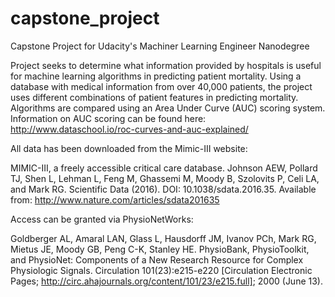 # capstone_project
Capstone Project for Udacity's Machiner Learning Engineer Nanodegree

Project seeks to determine what information provided by hospitals is useful for machine learning algorithms in predicting patient mortality.  Using a database with medical information from over 40,000 patients, the project uses different combinations of patient features in predicting mortality.  Algorithms are compared using an Area Under Curve (AUC) scoring system.  Information on AUC scoring can be found here: http://www.dataschool.io/roc-curves-and-auc-explained/  

All data has been downloaded from the Mimic-III website:

MIMIC-III, a freely accessible critical care database. Johnson AEW, Pollard TJ, Shen L, Lehman L, Feng M, Ghassemi M, Moody B, Szolovits P, Celi LA, and Mark RG. Scientific Data (2016). DOI: 10.1038/sdata.2016.35. Available from: http://www.nature.com/articles/sdata201635

Access can be granted via PhysioNetWorks:

Goldberger AL, Amaral LAN, Glass L, Hausdorff JM, Ivanov PCh, Mark RG, Mietus JE, Moody GB, Peng C-K, Stanley HE. PhysioBank, PhysioToolkit, and PhysioNet: Components of a New Research Resource for Complex Physiologic Signals. Circulation 101(23):e215-e220 [Circulation Electronic Pages; http://circ.ahajournals.org/content/101/23/e215.full]; 2000 (June 13).
